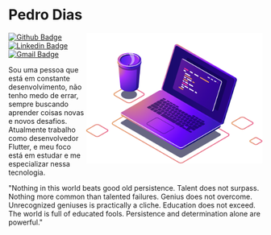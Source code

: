 
# Pedro Dias

<img align="right" src="https://raw.githubusercontent.com/oapmartins/oapmartins/main/image/computer-illustration.png" width="350"/>

[![Github Badge](https://img.shields.io/badge/-Github-000?style=flat-square&logo=Github&logoColor=white&link=https://github.com/pedro-ddias)
](https://github.com/oapmartins)
[![Linkedin Badge](https://img.shields.io/badge/-LinkedIn-blue?style=flat-square&logo=Linkedin&logoColor=white&link=https://www.linkedin.com/in/pedro-hddias/)](https://www.linkedin.com/in/pedro-hddias/)
[![Gmail Badge](https://img.shields.io/badge/-Gmail-c14438?style=flat-square&logo=Gmail&logoColor=white&link=mailto:pedro.ddias2001@gmail.com)](mailto:pedro.ddias@gmail.com/)

Sou uma pessoa que está em constante desenvolvimento, não tenho medo de errar, sempre buscando aprender coisas novas e novos desafios. Atualmente trabalho como desenvolvedor Flutter, e meu foco está em estudar e me especializar nessa tecnologia.

"Nothing in this world beats good old persistence. Talent does not surpass. Nothing more common than talented failures. Genius does not overcome. Unrecognized geniuses is practically a cliche. Education does not exceed. The world is full of educated fools. Persistence and determination alone are powerful."


